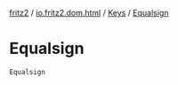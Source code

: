 [fritz2](../../index.md) / [io.fritz2.dom.html](../index.md) / [Keys](index.md) / [Equalsign](./-equalsign.md)

# Equalsign

`Equalsign`